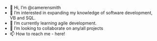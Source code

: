 - 👋 Hi, I’m @camerensmith
- 👀 I’m interested in expanding my knowledge of software development, VB and SQL.
- 🌱 I’m currently learning agile development.
- 💞️ I’m looking to collaborate on any/all projects
- 📫 How to reach me - here!

<!---
camerensmith/camerensmith is a ✨ special ✨ repository because its `README.md` (this file) appears on your GitHub profile.
You can click the Preview link to take a look at your changes.
--->
